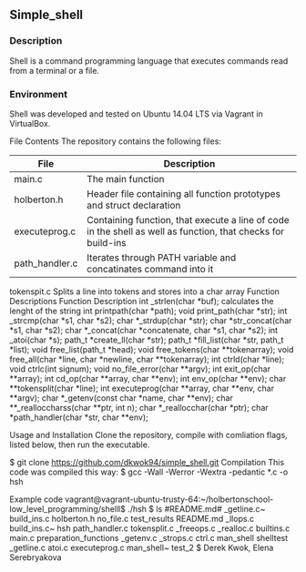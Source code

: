 ## Simple_shell
### Description
Shell is a command programming language that executes commands read from a terminal or a file.

### Environment
Shell  was developed and tested on Ubuntu 14.04 LTS via Vagrant in VirtualBox.

File Contents
The repository contains the following files:

|   **File**   |   **Description**   |
| -------------- | --------------------- |
| main.c | The main function |
| holberton.h   | Header file containing all function prototypes and struct declaration |
| executeprog.c | Containing function, that execute a line of code in the shell as well as function, that checks for build-ins |
| path_handler.c | Iterates through PATH variable and concatinates command into it |File	        Description

tokenspit.c     Splits a line into tokens and stores into a char array
Function Descriptions
Function Description
int _strlen(char *buf);		calculates the lenght of the string
int printpath(char *path);
void print_path(char *str);
int _strcmp(char *s1, char *s2);
char *_strdup(char *str);
char *str_concat(char *s1, char *s2);
char *_concat(char *concatenate, char *s1, char *s2);
int _atoi(char *s);
path_t *create_ll(char *str);
path_t *fill_list(char *str, path_t *list);
void free_list(path_t *head);
void free_tokens(char **tokenarray);
void free_all(char *line, char *newline, char **tokenarray);
int ctrld(char *line);
void ctrlc(int signum);
void no_file_error(char **argv);
int exit_op(char **array);
int cd_op(char **array, char **env);
int env_op(char **env);
char **tokensplit(char *line);
int executeprog(char **array, char **env, char **argv);
char *_getenv(const char *name, char **env);
char **_realloccharss(char **ptr, int n);
char *_reallocchar(char *ptr);
char *path_handler(char *str, char **env);

Usage and Installation
Clone the repository, compile with comliation flags, listed below, then run the executable.

$ git clone https://github.com/dkwok94/simple_shell.git
Compilation
This code was compiled this way: $ gcc -Wall -Werror -Wextra -pedantic *.c -o hsh

Example code
vagrant@vagrant-ubuntu-trusty-64:~/holbertonschool-low_level_programming/shelll$ ./hsh
$ ls
#README.md#  _getline.c~  build_ins.c	 holberton.h  no_file.c		     test_results
README.md    _llops.c	    build_ins.c~  hsh	            path_handler.c        tokensplit.c
_freeops.c   _realloc.c   builtins.c	   main.c       preparation_functions
_getenv.c    _strops.c	    ctrl.c	    man_shell    shelltest
_getline.c   atoi.c	      executeprog.c  man_shell~   test_2
$
Derek Kwok, Elena Serebryakova

